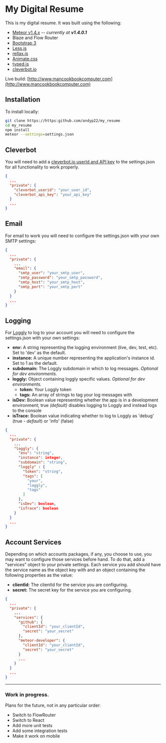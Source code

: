 # My Digital Resume
This is my digital resume. It was built using the following:
 - [Meteor v1.4.x](https://www.meteor.com) -- *currently at __v1.4.0.1__*
 - Blaze and Flow Router
 - [Bootstrap 3](http://getbootstrap.com)
 - [Less.js](http://lesscss.org)
 - [rellax.js](https://github.com/dixonandmoe/rellax)
 - [Animate.css](https://daneden.github.io/animate.css/)
 - [typed.js](https://github.com/mattboldt/typed.js/)
 - [cleverbot.io](https://cleverbot.io)

Live build: [http://www.mancookbookcomputer.com](http://www.mancookbookcomputer.com)

## Installation
To install locally:
```bash
git clone https://https:github.com/andyp22/my_resume
cd my_resume
npm install
meteor --settings=settings.json
```

## Cleverbot
You will need to add a [cleverbot.io userId and API key](https://cleverbot.io/keys) to the settings.json for all functionality to work properly.
```json
{
  ...
  "private": {
    "cleverbot_userid": "your_user_id",
    "cleverbot_api_key": "your_api_key"
  } 
  ...
}
```

## Email
For email to work you will need to configure the settings.json with your own SMTP settings:
```json
{
  ...
  "private": {
    ...
    "email": {
      "smtp_user": "your_smtp_user",
      "smtp_password": "your_smtp_password",
      "smtp_host": "your_smtp_host",
      "smtp_port": "your_smtp_port"
    }
  }
  ...
}
```

## Logging
For [Loggly](http://loggly.com) to log to your account you will need to configure the settings.json with your own settings:
 - **env:** A string representing the logging environment (live, dev, test, etc). Set to 'dev' as the default.
 - **instance:** A unique number representing the application's instance id. Set to 1 as the default.
 - **subdomain:** The Loggly subdomain in which to log messages. *Optional for dev environments.*
 - **loggly:** Object containing loggly specific values. *Optional for dev environments.*
   - **token:** Your Loggly token
   - **tags:** An array of strings to tag your log messages with
 - **isDev:** Boolean value representing whether the app is in a development environment; true *(default)* disables logging to Loggly and instead logs to the console
 - **isTrace:** Boolean value indicating whether to log to Loggly as 'debug' (true - *default*) or 'info' (false)
 
```json
{
  ...
  "private": {
    ...
    "loggly": {
      "env": "string",
      "instance": integer,
      "subdomain": "string",
      "loggly" : {
        "token": "string",
        "tags": [
          "your",
          "loggly",
          "tags"
        ]
      },
      "isDev": boolean,
      "isTrace": boolean
    }
  }
  ...
}
```

## Account Services
Depending on which accounts packages, if any, you choose to use, you may want to configure 
those services before hand. To do that, add a "services" object to your private settings. 
Each service you add should have the service name as the object key with and an object containing
the following properties as the value:
 - **clientId:** The clientId for the service you are configuring.
 - **secret:** The secret key for the service you are configuring.

```json
{
  ...
  "private": {
    ...
    "services": {
      "github": {
        "clientId": "your_clientId",
        "secret": "your_secret"
      },
      "meteor-developer": {
        "clientId": "your_clientId",
        "secret": "your_secret"
      }
      ...
    }
  }
  ...
}
```

***
### Work in progress.
Plans for the future, not in any particular order:
 - Switch to FlowRouter
 - Switch to React
 - Add more unit tests
 - Add some integration tests
 - Make it work on mobile

